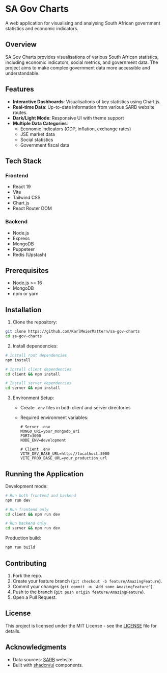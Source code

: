 # SA Gov Charts

A web application for visualising and analysing South African government statistics and economic indicators.

## Overview

SA Gov Charts provides visualisations of various South African statistics, including economic indicators, social metrics, and government data. The project aims to make complex government data more accessible and understandable.

## Features

- **Interactive Dashboards**: Visualisations of key statistics using Chart.js.
- **Real-time Data**: Up-to-date information from various SARB website routes.
- **Dark/Light Mode**: Responsive UI with theme support
- **Multiple Data Categories**:
  - Economic indicators (GDP, inflation, exchange rates)
  - JSE market data
  - Social statistics
  - Government fiscal data

## Tech Stack

### Frontend

- React 19
- Vite
- Tailwind CSS
- Chart.js
- React Router DOM

### Backend

- Node.js
- Express
- MongoDB
- Puppeteer
- Redis (Upstash)

## Prerequisites

- Node.js >= 16
- MongoDB
- npm or yarn

## Installation

1. Clone the repository:

```bash
git clone https://github.com/KarlMeierMattern/sa-gov-charts
cd sa-gov-charts
```

2. Install dependencies:

```bash
# Install root dependencies
npm install

# Install client dependencies
cd client && npm install

# Install server dependencies
cd server && npm install
```

3. Environment Setup:

   - Create `.env` files in both client and server directories
   - Required environment variables:

     ```
     # Server .env
     MONGO_URI=your_mongodb_uri
     PORT=3000
     NODE_ENV=development

     # Client .env
     VITE_DEV_BASE_URL=http://localhost:3000
     VITE_PROD_BASE_URL=your_production_url
     ```

## Running the Application

Development mode:

```bash
# Run both frontend and backend
npm run dev

# Run frontend only
cd client && npm run dev

# Run backend only
cd server && npm run dev
```

Production build:

```bash
npm run build
```

## Contributing

1. Fork the repo.
2. Create your feature branch (`git checkout -b feature/AmazingFeature`).
3. Commit your changes (`git commit -m 'Add some AmazingFeature'`).
4. Push to the branch (`git push origin feature/AmazingFeature`).
5. Open a Pull Request.

## License

This project is licensed under the MIT License - see the [LICENSE](LICENSE) file for details.

## Acknowledgments

- Data sources: [SARB](https://www.resbank.co.za/en/home) website.
- Built with [shadcn/ui](https://ui.shadcn.com/) components.
